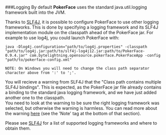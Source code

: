 ###Logging
By default **PokerFace** uses the standard java.util.logging framework built into the JVM.

Thanks to [SLF4J](http://www.slf4j.org), it is possible to configure PokerFace to use other logging frameworks.  This is done by specifying a logging framework and its SLF4J implementation module on the classpath ahead of the PokerFace jar.  For example to use log4j, you could launch PokerFace with:

```
java -Dlog4j.configuration="path/to/log4j.properties" -classpath "path/to/log4j.jar:path/to/slf4j-log4j12.jar:path/to/PokerFace-0.9.4.jar" com.bytelightning.opensource.pokerface.PokerFaceApp -config "path/to/pokerface-config.xml"

NOTE: On Windows you will need to change the class path separator character above from ':' to ';'.
```

You will recieve a warning from SLF4J that the "Class path contains multiple SLF4J bindings".  This is expected, as the PokerFace jar file already contains a binding to the standard java logging framework, and we have just added another one to the classpath.  
You need to look at the warning to be sure the right logging framework was selected, but otherwise the warning is harmless.  You can read more about the warning [here](http://www.slf4j.org/codes.html#multiple_bindings) (see the 'Note' tag at the bottom of that section).

Please see [SLF4J](http://www.slf4j.org) for a list of supported logging frameworks and where to obtain them.

